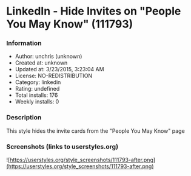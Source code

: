 # LinkedIn - Hide Invites on "People You May Know" (111793)

### Information
- Author: unchris (unknown)
- Created at: unknown
- Updated at: 3/23/2015, 3:23:04 AM
- License: NO-REDISTRIBUTION
- Category: linkedin
- Rating: undefined
- Total installs: 176
- Weekly installs: 0


### Description
This style hides the invite cards from the "People You May Know" page


### Screenshots (links to userstyles.org)
![https://userstyles.org/style_screenshots/111793-after.png](https://userstyles.org/style_screenshots/111793-after.png)


